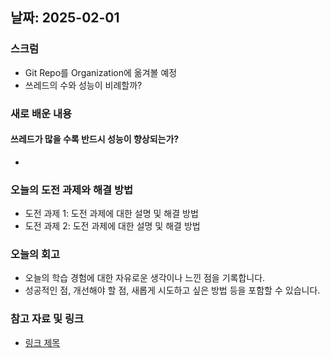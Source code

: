 ## 날짜: 2025-02-01

### 스크럼
- Git Repo를 Organization에 옮겨볼 예정
- 쓰레드의 수와 성능이 비례할까?

### 새로 배운 내용
#### 쓰레드가 많을 수록 반드시 성능이 향상되는가?
- 

### 오늘의 도전 과제와 해결 방법
- 도전 과제 1: 도전 과제에 대한 설명 및 해결 방법
- 도전 과제 2: 도전 과제에 대한 설명 및 해결 방법

### 오늘의 회고
- 오늘의 학습 경험에 대한 자유로운 생각이나 느낀 점을 기록합니다.
- 성공적인 점, 개선해야 할 점, 새롭게 시도하고 싶은 방법 등을 포함할 수 있습니다.

### 참고 자료 및 링크
- [링크 제목](URL)
